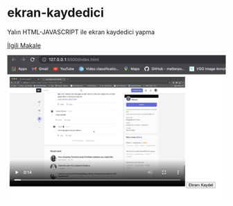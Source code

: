 # ekran-kaydedici

Yalın HTML-JAVASCRIPT ile ekran kaydedici yapma


[İlgili Makale](https://dev.to/0shuvo0/lets-create-a-screen-recorder-with-js-3leb)


![](./screen-recorder.png)
